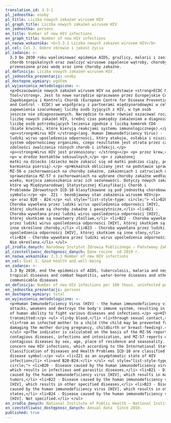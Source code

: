 ```yaml
---
translation_id: 3-3-1
pl_jednostka: osoby
pl_title: Liczba nowych zakażeń wirusem HIV
pl_graph_title: Liczba nowych zakażeń wirusem HIV
en_jednostka: persons
en_title: Number of new HIV infections
en_graph_title: Number of new HIV infections
pl_nazwa_wskaznika: <b>3.3.1 Liczba nowych zakażeń wirusem HIV</b>
pl_cel: Cel 3. Dobre zdrowie i jakość życia
pl_zadanie: >-
  3.3 Do 2030 roku wyeliminować epidemie AIDS, gruźlicy, malarii i zaniedbanych
  chorób tropikalnych oraz zwalczyć wirusowe zapalenie wątroby, choroby
  przenoszone przez wodę oraz inne choroby zakaźne.
pl_definicja: Liczba nowych zakażeń wirusem HIV.
pl_jednostka_prezentacji: osoby
pl_dostepne_wymiary: ogółem
pl_wyjasnienia_metodologiczne: >-
  <p>Oszacowanie nowych zakażeń wirusem HIV na podstawie <strong>ECDC Modelling
  Tool</strong>. Jest to nowe narzędzie opracowane przez Europejskie Centrum ds.
  Zapobiegania i Kontroli Chorób (European Centre for Disease Prevention
  and Control - ECDC) we współpracy z partnerami międzynarodowymi w celu
  zapewnienia szacunkowej liczby osób żyjących z HIV, w tym osób
  jeszcze nie zdiagnozowanych. Narzędzie to może również oszacować roczną
  liczbę nowych zakażeń HIV, średni czas pomiędzy zakażeniem a diagnozą oraz
  liczbę osób potrzebujących leczenia zgodnie z liczbą komórek CD4
  (białe krwinki, które kierują reakcjami systemu immunologicznego).</p>
  <p><strong>Wirus HIV </strong>(ang. Human Immunodeficiency Virus) -
  ludzki wirus upośledzenia odporności, który atakuje, osłabia i niszczy
  system odpornościowy organizmu, czego rezultatem jest utrata przez człowieka
  zdolności zwalczania różnych chorób i infekcji.</p>
  <p><strong>Wirus HIV jest przenoszony: </strong></p> <p> przez krew,</p>
  <p> w drodze kontaktów seksualnych,</p> <p> z zakażonej
  matki na dziecko (dziecko może zakazić się od matki podczas ciąży, porodu lub
  karmienia piersią).</p> <p>Wskaźnik obliczany jest na podstawie sprawozdania
  MZ-56 o zachorowaniach na choroby zakaźne, zakażeniach i zatruciach oraz
  sprawozdania MZ-57 o zachorowaniach na wybrane choroby zakaźne według płci,
  wieku, miejsca zamieszkania oraz ich sezonowości. Dotyczy nowych zakażeń,
  które wg Międzynarodowej Statystycznej Klasyfikacji Chorób i
  Problemów Zdrowotnych ICD-10 klasyfikowane są pod jednostką chorobową o
  symbolu:</p> <p>  Z21 - bezobjawowy stan zakażenia wirusem HIV</p>
  <p> oraz B20 - B24:</p> <ul style="list-style-type: circle;"> <li>B20 -
  Choroba wywołana przez ludzki wirus upośledzenia odporności [HIV],
  której skutkiem są choroby zakaźne i pasożytnicze,</li> <li>B21 -
  Choroba wywołana przez ludzki wirus upośledzenia odporności [HIV],
  której skutkiem są nowotwory złośliwe,</li> <li>B22 - Choroba wywołana
  przez ludzki wirus upośledzenia odporności [HIV], której skutkiem są
  inne określone choroby,</li> <li>B23 - Choroba wywołana przez ludzki wirus
  upośledzenia odporności [HIV], której skutkiem są inne stany,</li>
  <li>B24 - Choroba wywołana przez ludzki wirus upośledzenia odporności [HIV].
  Nie określona.</li> </ul>
pl_zrodlo_danych: Narodowy Instytut Zdrowia Publicznego – Państwowy Zakład Higieny
pl_czestotliwosc_dostępnosc_danych: Dane roczne  od 2010 r.
en_nazwa_wskaznika: 3.3.1 Number of new HIV infections
en_cel: Goal 3. Good health and well-being
en_zadanie: >-
  3.3 By 2030, end the epidemics of AIDS, tuberculosis, malaria and neglected
  tropical diseases and combat hepatitis, water-borne diseases and other
  communicable diseases
en_definicja: Number of new HIV infections per 100 thous. uninfected population.
en_jednostka_prezentacji: persons
en_dostepne_wymiary: total
en_wyjasnienia_metodologiczne: >-
  <p>Human Immunodeficiency Virus (HIV) - the human immunodeficiency virus that
  attacks, weakens and destroys the body's immune system, resulting in the loss
  of human ability to fight various diseases and infections.</p> <p>HIV is
  transmitted:</p> <ul> <li>by blood,</li> <li>through sexual contact,</li>
  <li>from an infected mother to a child (the child may be prevented from
  damaging the mother during pregnancy, childbirth or breast-feeding).</li>
  </ul> <p>The indicator is calculated on the basis of the MZ-56 report on
  contagious diseases, infections and intoxication, and MZ-57 reports of
  contagious diseases by sex, age, place of residence and seasonality. Data
  concern new HIV infections, which according to the International Statistical
  Classification of Diseases and Health Problems ICD-10 are classified under the
  disease symbol:</p> <ul> <li>Z21 as an asymptomatic state of HIV
  infection</li> <li>and B20-B24:</li> </ul> <ul style="list-style-type:
  circle;"> <li>B20 - Disease caused by the human immunodeficiency virus [HIV],
  which results in infectious and parasitic diseases,</li> <li>B21 - Disease
  caused by the human immunodeficiency virus [HIV], which results in malignant
  tumors,</li> <li>B22 - Disease caused by the human immunodeficiency virus
  [HIV], which results in other specified diseases,</li> <li>B23 - Disease
  caused by the human immunodeficiency virus [HIV], which results in other
  states,</li> <li>B24 - Disease caused by the human immunodeficiency virus
  [HIV]. Not specified.</li> </ul>
en_zrodlo_danych: National Institute of Public Health – National Institute of Hygiene
en_czestotliwosc_dostępnosc_danych: Annual data  Since 2010.
published: true
---
```

